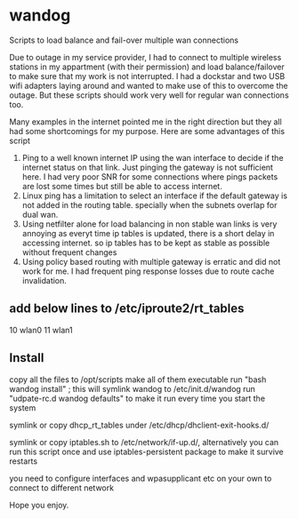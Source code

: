 # wandog
Scripts to load balance and fail-over multiple wan connections

Due to outage in my service provider, I had to connect to multiple wireless stations in my appartment (with their permission) and load balance/failover to make sure that my work is not interrupted.
I had a dockstar and two USB wifi adapters laying around and wanted to make use of this to overcome the outage. But these scripts should work very well for regular wan connections too.

Many examples in the internet pointed me in the right direction but they all had some shortcomings for my purpose. Here are some advantages of this script

1. Ping to a well known internet IP using the wan interface to decide if the internet status on that link. Just pinging the gateway is not sufficient here. I had very poor SNR for some connections where pings packets are lost some times but still be able to access internet.
2. Linux ping has a limitation to select an interface if the default gateway is not added in the routing table. specially when the subnets overlap for dual wan.
3. Using netfilter alone for load balancing in non stable wan links is very annoying as everyt time ip tables is updated, there is a short delay in accessing internet. so ip tables has to be kept as stable as possible without frequent changes
4. Using policy based routing with multiple gateway is erratic and did not work for me. I had frequent ping response losses due to route cache invalidation.

## add below lines to /etc/iproute2/rt_tables
10 wlan0
11 wlan1

## Install
copy all the files to /opt/scripts
make all of them executable
run "bash wandog install" ; this will symlink wandog to /etc/init.d/wandog
run "udpate-rc.d wandog defaults" to make it run every time you start the system


symlink or copy dhcp_rt_tables under /etc/dhcp/dhclient-exit-hooks.d/

symlink or copy iptables.sh to /etc/network/if-up.d/, alternatively you can run this script once and use iptables-persistent package to make it survive restarts

you need to configure interfaces and wpasupplicant etc on your own to connect to different network

Hope you enjoy.
